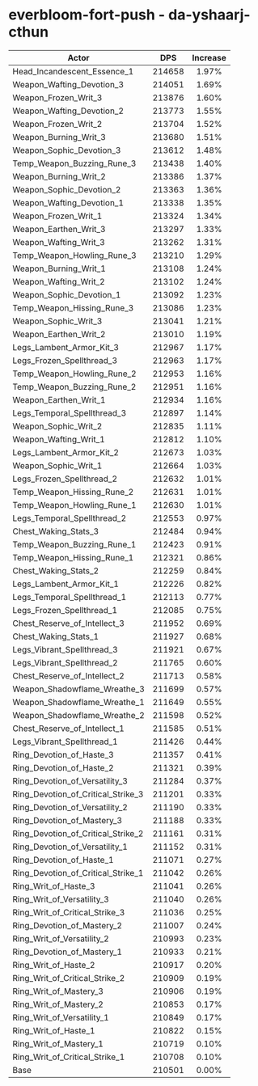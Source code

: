 # everbloom-fort-push - da-yshaarj-cthun
| Actor | DPS | Increase |
|---|:---:|:---:|
|Head_Incandescent_Essence_1|214658|1.97%|
|Weapon_Wafting_Devotion_3|214051|1.69%|
|Weapon_Frozen_Writ_3|213876|1.60%|
|Weapon_Wafting_Devotion_2|213773|1.55%|
|Weapon_Frozen_Writ_2|213704|1.52%|
|Weapon_Burning_Writ_3|213680|1.51%|
|Weapon_Sophic_Devotion_3|213612|1.48%|
|Temp_Weapon_Buzzing_Rune_3|213438|1.40%|
|Weapon_Burning_Writ_2|213386|1.37%|
|Weapon_Sophic_Devotion_2|213363|1.36%|
|Weapon_Wafting_Devotion_1|213338|1.35%|
|Weapon_Frozen_Writ_1|213324|1.34%|
|Weapon_Earthen_Writ_3|213297|1.33%|
|Weapon_Wafting_Writ_3|213262|1.31%|
|Temp_Weapon_Howling_Rune_3|213210|1.29%|
|Weapon_Burning_Writ_1|213108|1.24%|
|Weapon_Wafting_Writ_2|213102|1.24%|
|Weapon_Sophic_Devotion_1|213092|1.23%|
|Temp_Weapon_Hissing_Rune_3|213086|1.23%|
|Weapon_Sophic_Writ_3|213041|1.21%|
|Weapon_Earthen_Writ_2|213010|1.19%|
|Legs_Lambent_Armor_Kit_3|212967|1.17%|
|Legs_Frozen_Spellthread_3|212963|1.17%|
|Temp_Weapon_Howling_Rune_2|212953|1.16%|
|Temp_Weapon_Buzzing_Rune_2|212951|1.16%|
|Weapon_Earthen_Writ_1|212934|1.16%|
|Legs_Temporal_Spellthread_3|212897|1.14%|
|Weapon_Sophic_Writ_2|212835|1.11%|
|Weapon_Wafting_Writ_1|212812|1.10%|
|Legs_Lambent_Armor_Kit_2|212673|1.03%|
|Weapon_Sophic_Writ_1|212664|1.03%|
|Legs_Frozen_Spellthread_2|212632|1.01%|
|Temp_Weapon_Hissing_Rune_2|212631|1.01%|
|Temp_Weapon_Howling_Rune_1|212630|1.01%|
|Legs_Temporal_Spellthread_2|212553|0.97%|
|Chest_Waking_Stats_3|212484|0.94%|
|Temp_Weapon_Buzzing_Rune_1|212423|0.91%|
|Temp_Weapon_Hissing_Rune_1|212321|0.86%|
|Chest_Waking_Stats_2|212259|0.84%|
|Legs_Lambent_Armor_Kit_1|212226|0.82%|
|Legs_Temporal_Spellthread_1|212113|0.77%|
|Legs_Frozen_Spellthread_1|212085|0.75%|
|Chest_Reserve_of_Intellect_3|211952|0.69%|
|Chest_Waking_Stats_1|211927|0.68%|
|Legs_Vibrant_Spellthread_3|211921|0.67%|
|Legs_Vibrant_Spellthread_2|211765|0.60%|
|Chest_Reserve_of_Intellect_2|211713|0.58%|
|Weapon_Shadowflame_Wreathe_3|211699|0.57%|
|Weapon_Shadowflame_Wreathe_1|211649|0.55%|
|Weapon_Shadowflame_Wreathe_2|211598|0.52%|
|Chest_Reserve_of_Intellect_1|211585|0.51%|
|Legs_Vibrant_Spellthread_1|211426|0.44%|
|Ring_Devotion_of_Haste_3|211357|0.41%|
|Ring_Devotion_of_Haste_2|211321|0.39%|
|Ring_Devotion_of_Versatility_3|211284|0.37%|
|Ring_Devotion_of_Critical_Strike_3|211201|0.33%|
|Ring_Devotion_of_Versatility_2|211190|0.33%|
|Ring_Devotion_of_Mastery_3|211188|0.33%|
|Ring_Devotion_of_Critical_Strike_2|211161|0.31%|
|Ring_Devotion_of_Versatility_1|211152|0.31%|
|Ring_Devotion_of_Haste_1|211071|0.27%|
|Ring_Devotion_of_Critical_Strike_1|211042|0.26%|
|Ring_Writ_of_Haste_3|211041|0.26%|
|Ring_Writ_of_Versatility_3|211040|0.26%|
|Ring_Writ_of_Critical_Strike_3|211036|0.25%|
|Ring_Devotion_of_Mastery_2|211007|0.24%|
|Ring_Writ_of_Versatility_2|210993|0.23%|
|Ring_Devotion_of_Mastery_1|210933|0.21%|
|Ring_Writ_of_Haste_2|210917|0.20%|
|Ring_Writ_of_Critical_Strike_2|210909|0.19%|
|Ring_Writ_of_Mastery_3|210906|0.19%|
|Ring_Writ_of_Mastery_2|210853|0.17%|
|Ring_Writ_of_Versatility_1|210849|0.17%|
|Ring_Writ_of_Haste_1|210822|0.15%|
|Ring_Writ_of_Mastery_1|210719|0.10%|
|Ring_Writ_of_Critical_Strike_1|210708|0.10%|
|Base|210501|0.00%|
